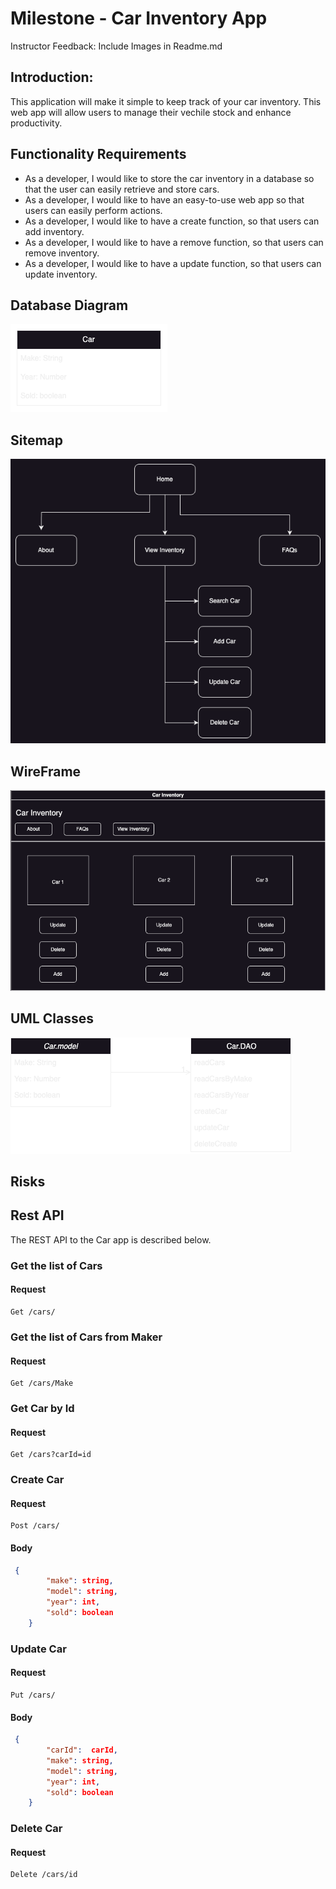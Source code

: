 # Milestone - Car Inventory App

Instructor Feedback: Include Images in Readme.md


## Introduction:
This application will make it simple to keep track of your car inventory. This web app will allow users to manage their vechile stock and enhance productivity.
## Functionality Requirements
- As a developer, I would like to store the car inventory in a database so that the user can easily retrieve and store cars.
- As a developer, I would like to have an easy-to-use web app so that users can easily perform actions.
- As a developer, I would like to have a create function, so that users can add inventory.
- As a developer, I would like to have a remove function, so that users can remove inventory.
- As a developer, I would like to have a update function, so that users can update inventory.

## Database Diagram
![ER Diagram](CarDB.drawio.png)

## Sitemap
![SiteMap Diagram](Sitemap.drawio.png)

## WireFrame
![Wireframe Diagram](Wireframe.drawio.png)

## UML Classes
![UML Diagram](UML.drawio.png)

## Risks

## Rest API
The REST API to the Car app is described below.
### Get the list of Cars
 #### Request
    Get /cars/
### Get the list of Cars from Maker
 #### Request
    Get /cars/Make
### Get Car by Id
 #### Request
    Get /cars?carId=id
### Create Car
 #### Request
    Post /cars/
  #### Body
```json
 {
        "make": string,
        "model": string,
        "year": int,
        "sold": boolean
    }
```
### Update Car
 #### Request
    Put /cars/
  #### Body
```json
 {
		"carId":  carId,
        "make": string,
        "model": string,
        "year": int,
        "sold": boolean
    }
```
### Delete Car
 #### Request
    Delete /cars/id
